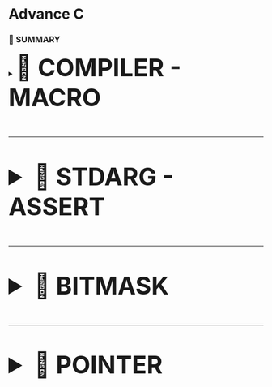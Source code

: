 # Advance C
<h3>📕 SUMMARY </h3>
<details>
  <summary><font size="10"><b>📑 COMPILER - MACRO </b></front></summary>

  ---

## I. Compiler
- Compiler là một chương trình dịch mã nguồn (source code) thành ngôn ngữ máy để thực thi trên máy tính.
  ### Quá trình biên dịch:
          C source (.c)  -->  Preprocessing (.i)  -->  Compilation (.s)  -->  Assembly (.o)  -->  Linking (Executable)
  #### 1. Preprocessing (tiền xử lý):
    - Xử lý các chỉ thị tiền xử lý (#include, #define, #ifdef...).
    - Xóa comment
    - Expand Marco: là quá trình thay thế macro (định nghĩa bằng #define) bằng giá trị hoặc đoạn mã tương ứng trong giai đoạn tiền xử lý (Preprocessing) trước khi biên dịch.

    > Dùng câu lệnh gcc -E program.c -o program.i
  
  #### 2. Compilation (Biên dịch):
    - Dịch mã nguồn .i thành mã Assembly .s

    > Dùng câu lệnh gcc -S program.i -o program.s

  #### 3. Assembly (Dịch Assembly):
    - Dịch mã Assembly .s thành mã máy (Object code) .o

    > Dùng câu lệnh gcc -c program.s -O program.o
  #### 4. Linking
    - Ghép nhiều file object .o và thư viện để tạo ra file thực thi .exe hoặc .out

     Dùng câu lệnh gcc -o program main.c utils.c

## II. MACRO và chỉ thị tiền xử lý
  ### 1. Macro:
 - Macro là một tính năng của compiler trong c, nó dùng để thay thế 1 giá trị hay đoạn mã được định nghĩa bằng #define ở preprocessing. Nó không tốn bộ nhớ hay thời gian chạy, do quá trình này diễn ra trước khi biên dịch
 - Syntax: #define TÊN_MACRO nội_dung_thay_thế
 - Macro không kiểm tra kiểu dữ liệu như hàm

  ### 2. Các chỉ thị tiền xử lý:
  #### 2.1. #include:
  - #include còn gọi là chỉ thị bao gồm tệp. Chỉ thị #include dùng để chèn nội dung của một file vào mã nguồn chương trình.
  - Có chức năng tái sử dụng mã nguồn và phân chia chương trình thành các phần nhỏ, giúp quản lý mã nguồn hiệu quả
  - #include dùng dấu <  (ví dụ: #include <stdio.h) dùng để include 1 thư viện chuẩn của c
  - #include dùng dấu " " (ví dụ: #include "utilities.h") dùng để include 1 file tự viết trong thư mục hiện tại

  #### 2.2. #define:
  - #define là chỉ thị định nghĩa, dùng để định nghĩa tên để thay thế cho giá trị, hàm, mảng, ...
  
  _Ex: dùng #define cho 1 value_
  ```c
    #include <stdio.h>
    // Định nghĩa hằng số Pi sử dụng #define
    #define PI 3.14
    int main() {
        // Sử dụng hằng số Pi trong chương trình
        double radius = 5.0;
        double area = PI * radius * radius;
    
        printf("Radius: %.2f\n", radius);
        printf("Area of the circle: %.2f\n", area);
    
        return 0;
    }
  ```

  _Ex: dùng #define cho 1 hàm_
  ```c
    #include <stdio.h>
    
    // Macro để tính bình phương của một số
    #define SQUARE(x) ((x) * (x))
    
    int main() {
        // Sử dụng macro để tính bình phương của num
        int result = SQUARE(5);
    
        printf("Result is: %d\n", result);
    
        return 0;
    }
  ```

  - Cần đặt dấu () để tránh lỗi toán tử
  ```c
    #include <stdio.h>
    
    // Định nghĩa macro để tìm số lớn hơn giữa hai số
    #define MAX(x, y) ((x)  (y) ? (x) : (y))
    
    int main() {
        int a = 10, b = 20;
        
        // Sử dụng macro để tìm số lớn hơn giữa a và b
        int maxNumber = MAX(a, b);
    
        printf("The bigger number between %d and %d is: %d\n", a, b, maxNumber);
    
        return 0;
    }
  ```

  - Đổi với #define cần nhiều hàng thì dùng kí tự '\' ở cuối dòng
  ```c
    #include <stdio.h>

    #define CREATE_FUNC(name, cmd) \
    void name()                    \
    {                              \
        print(cmd)                 \
    }
    
    int main() {
        CREATE_FUNC(test1, "this is ....\n");
        test1();
        return 0;
    }
  ```

  #### 2.3. #undef:
  - Chỉ thị #undef dùng để hủy định nghĩa của một macro đã được định nghĩa trước đó bằng #define

  _Ex:_
  ```c
    #include <stdio.h>
    
    // Định nghĩa SENSOR_DATA 
    #define SENSOR_DATA 42
    
    int main() {
        printf("Value of MY_MACRO: %d\n", MY_MACRO);
    
        // Hủy định nghĩa SENSOR_DATA 
        #undef SENSOR_DATA 
        // Định nghĩa SENSOR_DATA 
        #define SENSOR_DATA 50
    
        printf("Value of MY_MACRO: %d\n", MY_MACRO);
    
        return 0;
    }
  ```

  #### 2.4. #if, #elif, #else:
  - **#if** sử dụng để bắt đầu một điều kiện tiền xử lý.
  - Nếu điều kiện trong **#if** là đúng, các dòng mã nguồn sau **#if** sẽ được biên dịch
  - Nếu sai, các dòng mã nguồn sẽ bị bỏ qua đến khi gặp **#endif**
  - #**elif** dùng để thêm một điều kiện mới khi điều kiện trước đó trong **#if** hoặc **#elif** là sai
  - **#else** dùng khi không có điều kiện nào ở trên đúng.
  - Dùng **#if, #elif, #else** khi:
      - Muốn trình biên dịch có điều kiện (ví dụ muốn chạy trên Win hay Linux)
      - Khi làm việc với macro và cấu hình (muốn bật tắt tính năng mà k phải sửa code nhiều lần)
      - Khi tối ưu hóa code để chạy trên nhiều môi trường khác nhau (x86 hoặc ARM)

  _Ex:_
  ```c
    #include <stdio.h>
    
    typedef enum
    {
        GPIOA,
        GPIOB,
        GPIOC
    } Ports;
    
    typedef enum
    {
        PIN1,
        PIN2,
        PIN3,
        PIN4,
        PIN5,
        PIN6,
        PIN7,
    } Pins;
    
    typedef enum
    {
        HIGH,
        LOW
    } Status;
    
    #define STM32 0
    #define ATMEGA 1
    #define PIC 2
    
    #define MCU STM32
    
    #if MCU == STM32
    void daoTrangThaiDen(Ports port, Pins pin, Status status)
    {
        if (status == HIGH)
        {
            HAL_GPIO_WritePin(port, pin, LOW);
        }
        else
        {
            HAL_GPIO_WritePin(port, pin, HIGH);
        }  
    }
    #elif MCU == ATMEGA
    void daoTrangThaiDen(Pins pin, Status status)
    {
        if (status == HIGH)
        {
            digitalWrite(pin, LOW);
        }
        else
        {
            digitalWrite(pin, HIGH);
        }  
    }
    
    #endif
    
    void delay(int ms)
    {
    
    }
    
    
    int main()
    {
        while(1)
        {
            daoTrangThaiDen(GPIOA,13,HIGH);
            delay(1000);
        }
    
        return 0;
    }
  ```

  - Dùng chỉ thị #if, #elif, #else trong hàm main, không dùng if, elif và else trong hàm main trong trường hợp này do:
    - Dùng #if giúp chỉ biên dịch phần code cần thiết, tránh dư thừa, tối ưu chương trình.
    - Dùng if sẽ làm chương trình chậm hơn, nặng hơn do vẫn giữ tất cả mã nguồn trong file biên dịch.

  _Ex:_
  ```c
    #include <stdio.h>
    
    typedef enum{
        LOW,
        HIGH
    } Status;
    
    typedef enum{
        PIN0,
        PIN1,
        PIN2,
        PIN3,
        PIN4,
        PIN5,
        PIN6,
        PIN7,
    } Pin;
    
    #define ESP32      1
    #define STM32      2
    #define ATmega324  3
    
    #define MCU STM32
    
    int main(int argc, char const *argv[])
    {
        while(1){
            #if MCU == STM32
                void digitalWrite(Pin pin, Status state) {
                    if (state == HIGH){
                        GPIOA-BSRR = (1 << pin);  // Đặt bit tương ứng để thiết lập chân
                    } 
                    else {
                        GPIOA-BSRR = (1 << (pin + 16));  // Đặt bit tương ứng để reset chân
                    }
                }
    
            #elif MCU == ESP32
                void digitalWrite(Pin pin, Status state) {
                    if (state == HIGH) {
                        GPIO.out_w1ts = (1 << pin);  // Đặt bit tương ứng để thiết lập chân HIGH
                    } 
                    else {
                        GPIO.out_w1tc = (1 << pin);  // Đặt bit tương ứng để reset chân LOW
                    }
                }
    
            #else
                void digitalWrite(Pin pin, Status state) {
                    if (state == HIGH) {
                        PORTA |= (1 << pin);  // Đặt bit tương ứng để thiết lập chân HIGH
                    } 
                    else {
                        PORTA &= ~(1 << pin);  // Xóa bit tương ứng để reset chân LOW
                    }
                }
                
            #endif
        }
        return 0;
    }
  ```

  #### 2.5. #ifdef, #ifndef:
  - #ifdef dùng để kiểm tra một macro đã được định nghĩa hay chưa, nếu macro đã được định nghĩa thì mã nguồn sau #ifdef sẽ được biên dịch.
  - #ifndef dùng để kiểm tra một macro đã được định nghĩa hay chưa, nếu macro chưa được định nghĩa thì mã nguồn sau #ifndef sẽ được biên dịch
  - Dùng #ifdef cũng để tránh trường hợp khi 1 file #include nhiều lần gây ra lỗi biên dịch như ví dụ sau sẽ gặp lỗi define nhiều lần
  
  _Ex:_

  file abc.txt:

  ```c
      #ifndef __ABC_H
      #define __ABC_H
      
      int a = 10;
      
      #endif
  ```

  file main.c:

  ```c
    #include <stdio.h>
    
    #include "abc.txt"
    #include "abc.txt"
    #include "abc.txt"
    
    
    int main()
    {
        printf("Hello \n");
        
        return 0;
    }
  ```

  _Ex: kiểm tra file include nhiều lần bằng **Header Guard**_

  ```c
    #ifndef TEST_H
    #define TEST_H ...
  ```

  _Có cách đơn giản hơn là dùng #pragma once_

  ### 3. Các toán tử tiền xử lý:

  #### 3.1. Toán tử stringize "#":toán tử này cho phép chuyển đổi các tham số thành chuỗi

  _Ex:_

  ```c
    #include <stdio.h>
    
    #define STRINGIZE(x) #x
    #define DATA 40
    
    int main() {
    
        // Sử dụng toán tử #
        printf("The value is: %s\n", STRINGIZE(DATA));
    
        return 0;
    }
  ```

  #### 3.2. Toán tử token pasting "##" : toán tử nối 2 token lại với nhau

  _Ex:_

  ```c
    #include <stdio.h>
    
    #define CREATE_VAR(name, num) int name##num = num;
    
    int main() {
        CREATE_VAR(var, 1)  // Tạo ra int var1 = 1;
        CREATE_VAR(var, 2)  // Tạo ra int var2 = 2;
    
        printf("%d, %d\n", var1, var2);  //output: 1, 2
        return 0;
    }
  ```

  #### 3.3. Toán tử variadic: Dùng cho hàm chưa biết số lượng tham số truyền vào

  - Syntax: #define MACRO_NAME(...) macro_expansion(__VA_ARGS__)
    ... đại diện danh sách đối số
    __VA_ARGS__ đại diện cho tất cả các tham số truyền vào sau dấu ...

  ```c
    #include <stdio.h>
    
    #define LOG(fmt, ...) printf("[LOG] " fmt "\n", __VA_ARGS__)
    
    int main() {
        LOG("Hello, %s!", "World");  // printf("[LOG] Hello, %s!\n", "World");
        LOG("Sum: %d + %d = %d", 5, 10, 5 + 10);
        return 0;
    }
  ```

  - fmt: Chuỗi format (ví dụ: "[LOG] " fmt "\n").
  - __VA_ARGS__: Các tham số còn lại truyền vào printf.


  _##__VA_ARGS__ Variadic Macro không cần đối số:  Dấu ##__VA_ARGS__ giúp tránh lỗi nếu không có tham số nào truyền vào._
  
  ```c
    #include <stdio.h>
    
    // Định nghĩa macro DEBUG_PRINT với __VA_ARGS__
    #define DEBUG_PRINT(fmt, ...) printf("[DEBUG] " fmt "\n", ##__VA_ARGS__)
    
    int main() {
        int x = 10, y = 20;
    
        // In chuỗi đơn giản
        DEBUG_PRINT("Program started");
    
        // In biến với format string
        DEBUG_PRINT("Value of x: %d", x);
        DEBUG_PRINT("Sum of x and y: %d + %d = %d", x, y, x + y);
    
        return 0;
    }
  ```
    
</details>

  ---

<details>
  <summary><font size="10"><b>📑 STDARG - ASSERT </b></front></summary>
  
  ---

## I. Thư viện stdarg

  - Cung cấp các phương thức để làm việc với các hàm có số lượng input parameter không cố định (như printf, scanf, ...)
  - Các phương thức như:
    | **Macro**                           | **Mô tả** |
    |-------------------------------------|-----------|
    | `va_list`                           | Kiểu dữ liệu khai báo một biến cho list các đối số |
    | `va_start(va_list, last_fixed_arg)`       | Khởi tạo danh sách đối số, nhận vào 2 tham số là biến **va_list** được khai báo ở trên và **last_fixed_arg** là tên của đối số cuối cùng có kiểu cố định trước danh sách đối số không cố định |
    | `va_arg(va_list, type)`             | Lấy giá trị của đối số tiếp theo trong danh sách, có kiểu type |
    | `va_end(va_list)`                   | Kết thúc việc sử dụng list đối số biến đổi (cần gọi trước khi kết thúc hàm) |
    | `va_copy(arg2, arg1)`               | Dùng để copy dữ liệu cùng kiểu va_list (copy arg1 gán cho arg2)  |

  _Ex:_

  ```c
    #include <stdarg.h>
    #include <stdio.h>
    
    // Hàm tính tổng các số
    int sum(int count, ...) {  //count dùng để xác định số lượng tham số
        va_list args;  // Khai báo biến danh sách đối số
        va_start(args, count);  // Khởi tạo danh sách, count là đối số cuối cùng có kiểu cố định giúp xác định vị trí của danh sách đối số biến đổi.
        int total = 0;
    
        for (int i = 0; i < count; i++) {
            total += va_arg(args, int);  // Lấy từng đối số và cộng vào tổng
        }
    
        va_end(args);  // Kết thúc danh sách đối số
        return total;
    }
    
    int main() {
        printf("Tổng: %d\n", sum(3, 10, 20, 30)); // Kết quả: 60
        printf("Tổng: %d\n", sum(5, 1, 2, 3, 4, 5)); // Kết quả: 15
        return 0;
    }
  ```

  _Ex: kiểu struct_

  ```c
    #include <stdio.h>
    #include <stdarg.h>
    
    
    typedef struct Data
    {
        int x;
        double y;
    } Data;
    
    void display(int count, ...) {
    
        va_list args;
    
        va_start(args, count);
    
        int result = 0;
    
        for (int i = 0; i < count; i++)
        {
            Data tmp = va_arg(args,Data);
            printf("Data.x at %d is: %d\n", i,tmp.x);
            printf("Data.y at %d is: %f\n", i,tmp.y);
        }
       
    
        va_end(args);
    
    
    }
    
    int main() {
    
    
        display(3, (Data){2,5.0} , (Data){10,57.0}, (Data){29,36.0});
        return 0;
    }
  ```

  _Ex: không có số lượng tham số truyền vào như ở ví dụ trên_

  ```c
    #include <stdio.h>
    #include <stdarg.h>
    
    typedef enum {
        TEMPERATURE_SENSOR,
        PRESSURE_SENSOR
    } SensorType;
    
    void processSensorData(SensorType type, ...) {  //SensorType type là tham số cố định để va_start hoạt động, nó không nhất thiết phải là int count
        va_list args;
        va_start(args, type);
    
        switch (type) {
            case TEMPERATURE_SENSOR: {
                int numArgs = va_arg(args, int);
                int sensorId = va_arg(args, int);
                float temperature = va_arg(args, double); // float được promote thành double
                printf("Temperature Sensor ID: %d, Reading: %.2f degrees\n", sensorId, temperature);
                if (numArgs  2) {
                    // Xử lý thêm tham số nếu có
                    char* additionalInfo = va_arg(args, char*);
                    printf("Additional Info: %s\n", additionalInfo);
                }
                break;
            }
            case PRESSURE_SENSOR: {
                int numArgs = va_arg(args, int);
                int sensorId = va_arg(args, int);
                int pressure = va_arg(args, int);
                printf("Pressure Sensor ID: %d, Reading: %d Pa\n", sensorId, pressure);
                if (numArgs  2) {
                    // Xử lý thêm tham số nếu có
                    char* unit = va_arg(args, char*);
                    printf("Unit: %s\n", unit);
                }
                break;
            }
        }
    
        va_end(args);
    }
    
    int main() {
        processSensorData(TEMPERATURE_SENSOR, 2, 1, 36.5, "Room Temperature");
        processSensorData(PRESSURE_SENSOR, 2, 2, 101325);
        return 0;
    }
  ```

  **NOTE:**

  - Các tham số truyền vào phải có cùng kiểu dữ liệu, nếu không có thể gây lỗi undefined behavior
  - Có thể không cần truyền tham số xác định số lượng đối số cần truyền vào nếu biết được chính xác số lượng cần truyền là bao nhiêu

## II. Thư viện assert
  - Cung cấp macro assert để kiểm tra một điều kiện. 
  - Nếu điều kiện đúng (true), không có gì xảy ra và chương trình tiếp tục thực thi.
  - Nếu điều kiện sai (false), chương trình dừng lại và thông báo một thông điệp lỗi.
  - Dùng trong debug, dùng **#define NDEBUG** để tắt debug

  _Ex:_

  ```c
    #include <stdio.h>
    #include <assert.h>
    
    void divide(int a, int b) {
        assert(b != 0 && "Mau phai khac 0");  // Kiểm tra b có khác 0 không
        printf("Result: %d\n", a / b);
    }
    
    int main() {
        int x = 10, y = 0;
        divide(x, 2);  // Hợp lệ, in kết quả
        divide(x, y);  // Lỗi: assert(b != 0) sẽ kích hoạt lỗi và dừng chương trình
    
        return 0;
    }
  ```

   Output: Assertion failed: b != 0 && "Mau phai khac 0", file main.c, line 6.

  - Hoặc có thể dùng #define như sau:

  ```c
    #include <stdio.h>
    #include <assert.h>

    #define LOG(condition, cmd) assert(condition && #cmd)  // '#' dùng để biến thành chuỗi
    
    void divide(int a, int b) {
        LOG(b != 0, Mau phai khac 0);  // Kiểm tra b có khác 0 không
        printf("Result: %d\n", a / b);
    }
  ```

</details>

  ---

<details>
  <summary><font size="10"><b>📑 BITMASK </b></front></summary>
  
  ---

</details>

  ---

<details>
  <summary><font size="10"><b>📑 POINTER </b></front></summary>
  
  ---

## I. Khái niệm Pointer
  - Con trỏ (pointer) là một biến chứa địa chỉ bộ nhớ của một đối tượng khác (biến, mảng, hàm). 
  - Sử dụng con trỏ để thao tác trên bộ nhớ linh hoạt hơn.
  - Kích thước của con trỏ sẽ phụ thuộc vào kiến trúc máy tính, trình biên dịch hoặc kiến trúc vi xử lý (máy tính 64bit thì kích thước con trỏ là 8 byte)

## II. Cách lưu trữ của con trỏ
  - Trong hệ thống máy tính, dữ liệu được lưu trữ theo dạng bit và byte
  - LSB (Least Significant Bit) và MSB (Most Significant Bit):
    - LSB: Bit có trọng số nhỏ nhất (ít quan trọng nhất), thường là bit ngoài cùng bên phải trong hệ thống số nhị phân.
    - MSB: Bit có trọng số lớn nhất (quan trọng nhất), thường là bit ngoài cùng bên trái trong hệ thống số nhị phân.
  
    _Ex:_
      0b1011 0101 ====== ở đây LSB sẽ là bit 0 (giá trị là 0b1), MSB là bit 8 (giá trị là 0b1)
  - Endianness gồm có:
    - Little-Endian: LSB (byte) được lưu ở địa chỉ thấp nhất (phổ biến hiện nay).

    _Ex:_
    
      | **Address**  | **Giá trị (Hex)** | **Ghi chú** |
      |-----------|------------------|------------|
      | `0x1000`  | `78`             | *(LSB - Byte ít quan trọng nhất)* |
      | `0x1001`  | `56`             | |
      | `0x1002`  | `34`             | |
      | `0x1003`  | `12`             | *(MSB - Byte quan trọng nhất)* |

    - Big-Ediant: MSB (byte) được lưu ở địa chỉ thấp nhất.

    _Ex:_

      | **Address**  | **Giá trị (Hex)** | **Ghi chú** |
      |-----------|------------------|------------|
      | `0x1000`  | `12`             | *(MSB - Byte quan trọng nhất)* |
      | `0x1001`  | `34`             | |
      | `0x1002`  | `56`             | |
      | `0x1003`  | `78`             | *(LSB - Byte ít quan trọng nhất)* |

  int var = 10 === có kích thước bộ nhớ 4 byte (Address: **0x01 0x02 0x03 0x04**)
  int* ptr = &var === có kích thước 8 byte (Win 64bit), ví dụ như:
      Address:  0xc1 0xc2 0xc3 0xc4 0xc5 ... 0xc8
      Value:    0x01 0x02 0x03 0x04 0x00 ... 0x00 (4 byte còn lại không có giá trị lưu nên là 0x00)

  ## III. Cách sử dụng con trỏ
  
  _Ex: truyền con trỏ vào 1 hàm_

  ```c
    #include <stdio.h
    
    void swap(int* a, int* b)
    {
      int tmp = *a;
      *a = *b;
      *b = tmp;
    }
    
    int main()
    {
      int a = 10, b = 20;
      swap(&a, &b);
      printf("valuw a is: %d\n", a);
      printf("valuw b is: %d\n", b);
      return 0;
    }
  ```

  - Nếu muốn thay đổi giá trị thông quan 1 hàm thì phải sử dụng con trỏ, vì khi truyền vào hàm là 1 biến thông thường thì       nó sẽ sao chép giá trị của biến (nghĩa là sẽ tạo ra 1 địa chỉ khác). Do đó để thay đổi giá trị biến thông qua hàm phải      dùng con trỏ để thao tác trên dịa chỉ của biến đó

   _Ex: dùng con trỏ thao tác với mảng_

  ```c
    #include <stdio.h
    
    int main()
    {
      int arr[] = {1, 2, 3, 4, 5};
      int n = (sizeof(arr)/sizeof(arr[0]));  //lấy số lượng phần tử trong mảng
      int* ptr = arr;  //arr chính là &arr[0]
    
      for(int i = 0; i < n; i++)
      {
        printf("Giá trị của arr[%d] là: %d, ở địa chỉ: %p\n", i, arr[i], ptr+i);  //ptr + i có nghĩa là ptr + i.sizeof(data_type)
      }
    }
  ```

  ## III. Các loại con trỏ đặc biệt

  ### 1. Void Pointer:
  
  - Void pointer là con trỏ dùng để trỏ tới địa chỉ mà tại đó không cần biết kiểu dữ liệu của giá trị mà địa chỉ đó đang lưu trữ
  - Void pointer giúp viết code linh hoạt hơn, phù hợp với lập trình tổng quát và xử lý dữ liệu động.
  - Void pointer còn dùng để tối ưu hóa bộ nhớ (vì dùng int*, hay float* sẽ bị phình bộ nhớ)
  - Dùng void pointer khi lấy giá trị phải ép kiểu
  - Syntax: **void* ptr**

  _Ex:_

  ```c
    #include <stdio.h
    
    int main()
    {
      void* ptr;
      int a = 10;
      double b = 6.5;

      ptr = &a;
      printf("Địa chỉ: %p - Value: %d\n", ptr, *(int*)ptr);  //phải ép về kiểu *int

      ptr = &b;
      printf("Địa chỉ: %p - Value: %f\n", ptr, *(double*)ptr);

      char arr[] = "Hello World";

      //Mảng con trỏ void
      void* ptr1[] = {&a, &b, arrr};
      printf("Địa chỉ: %p - Value: %d\n", ptr1[0], *(int*)ptr1[0]);
      printf("Địa chỉ: %p - Value: %f\n", ptr1[1], *(int*)ptr1[1]);
      printf("Địa chỉ: %p - Value: %c\n", ptr1[2], *(int*)ptr1[2]);     

    return 0;
    }
  ```

  ### 2. Function Pointer:

  - Con trỏ hàm là một biến lưu địa chỉ của 1 hàm.
  - Con trỏ hàm cho phép truyền một hàm như đối số cho hàm khác, lưu địa chỉ hàm trong một cấu trúc dữ liệu, hoặc truyền hàm như một giá trị trả về từ hàm khác.
  - Syntax:

    >  <return_type> (*func_poiter)(<data_type_1>, <data_type_2>);

    >  func_point = name_func (hoặc &name_func)  //gán địa chỉ hàm cho con trỏ hàm

  - Để gọi hàm từ con trỏ hàm có thể dùng

    >  func_point()

    > hoặc (*func_point)()

  _Ex1:_

  ```c
    #include <stdio.h>
    
    void greetEnglish(){ printf("Hello!\n"); }
    void greetFrench(){ printf("Bonjour!\n"); }
    
    int main()
    {
        // Khai báo con trỏ hàm
        void (*ptrToGreet)();
    
        // Gán địa chỉ của hàm greetEnglish cho con trỏ hàm
        ptrToGreet = greetEnglish;
    
        // Gọi hàm thông qua con trỏ hàm
        ptrToGreet();  // In ra: Hello!
    
        // Gán địa chỉ của hàm greetFrench cho con trỏ hàm
        ptrToGreet = greetFrench;
    
        // Gọi hàm thông qua con trỏ hàm
        (*ptrToGreet)();  // In ra: Bonjour!
        return 0;
    }

  ```

  _Ex2:_

  ```c
    #include <stdio.h>
    
    void sum(int a, int b) { return a+b; }
    void subtract(int a, int b) { return a-b; }
    void multiple(int a, int b) { return a*b; }
    void devide(int a, int b) { return a/b; }
    
    ===========================Cách 1================================
    int main()
    {
      void (*calc)(int, int);
    
      calc = sum;
      calc(2,3);
    
      calc = subtract;
      calc(2,3);
    
      ...
    
      return 0;
    }
    
    ===========================Cách 2==================================
    int main()
    {
      void (*calc[])(int, int) = {sum, subtract, multiple, devide};
      calc[0](2,3);
      calc[1](2,3);
      ...
    
      return 0;
    }
    
    ===========================Cách 3==================================
    void calculate(void (*calc)(int, int), int a, int b)
    {
      calc(a, b);
    }
    
    int main()
    {
      calculate(sum, 2, 3);
      ...
    
      return 0;
    }
  ```

  - So sánh giữa việc gọi hàm bằng con trỏ hàm và gọi hàm thông thường:

  * Giống nhau:
    
    - Trong máy tính có thanh ghi program counter (PC). Khi ta khai báo 1 biến hay 1 hàm thì giá trị nó sẽ được gán cho 1 địa chỉ, ngoài ra         câu lệnh đó còn được gán cho 1 địa chỉ nằm trong thanh ghi PC. Do đó khi gọi hàm thông thường hay gọi hàm bằng con trỏ hàm đều gọi tại        địa chỉ trong PC
   
  * Khác nhau:

    - Khi gọi hàm bằng con trỏ hàm sẽ linh hoạt hơn so với gọi hàm thông thường, do gọi hàm bằng con trỏ hàm sẽ có thế thay đổi mục đích của         hàm như ví dụ 2 cách 3.

  ### 3. Pointer to Constant (con trỏ hằng):

  - Con trỏ hằng là con trỏ **không thể thay đổi giá trị** tại địa chỉ mà nó trỏ tới thông qua phép giải tham chiếu dereference (*) nhưng giá      trị tại địa chỉ đó có thể thay đổi

  - Syntax:

    > <type> const *ptr_const = &value;

    > hay const <type> *ptr_const = &value;

  - Ứng dụng để giữ lại dữ liệu trước đó mà không muốn thay đổi nó trong quá trình xử lý.

  _Ex:_

  ```c
    #include <stdio.h>
    
    int main()
    {
      int value = 5;
      int test = 8;
      int const *ptr_const = &value;
    
      printf("value: %d\n", *ptr_const);
    
      value = 9;
    
      printf("value: %d\n", *ptr_const);
    
      return 0;
    }
  ```

  ### 3. Constant Pointer (hằng con trỏ)

  - Hằng con trỏ là con trỏ trỏ đến địa chỉ không thể thay đổi. Nhưng giá trị tại đó có thể thay đổi được thông qua dereference.

  - Syntax:

    > <type> *const const_ptr = &value;

  - Ứng dụng khi chỉ muốn thao tác tại 1 địa chỉ cố định, hay 1 vị trí cố định

  _Ex:_
  ```c
    #include <stdio.h>
    
    int main()
    {
      int value = 5;
      int test = 10;
      int *const const_ptr  = &value;
    
      printf("value: %d\n", *const_ptr);
      *const_ptr = test;
      printf("value: %d\n", *const_ptr);
    
      **const_ptr = &test;  //wrong**
    
      return 0;
    }
  ```

  - Có thể vừa dùng con trỏ hằng và hằng con trỏ như sau:

    >   const int *const const_ptr  = &value;

  ### 4. NULL Pointer

  - Là con trỏ **không trỏ đến bất kì đối tượng** hoặc vùng nhớ cụ thể nào

  - Dùng để khai báo khi chưa sử dụng con trỏ đó ngay lập tức (tránh bị trình biên dịch gán cho 1 địa chỉ random)

  _Ex:_

  ```c
    #include <stdio.h>
    
    int main()
    {
        int *ptr = NULL;  // Gán giá trị NULL cho con trỏ 0x0000000
    
        if (ptr == NULL)
        {
            printf("Pointer is NULL\n");
        }
        else
        {
            printf("Pointer is not NULL\n");
        }
    
        int score_game = 5;
        if (ptr == NULL)
        {
            ptr = &score_game;
            *ptr = 30;
            ptr = NULL;
        }
        return 0;
    }

  ```

  ### 5. Pointer to Pointer

  - Pointer to Pointer (hay còn gọi là con trỏ cấp cao) là một kiểu dữ liệu mà cho phép lưu địa chỉ của 1 con trỏ khác.\

  - Ví dụ:

    > int test = 5;              Address = 0x01; Value = 5

    > int *ptr = &test;          Address = &0xc2; Value = 0x01

    > int **ptp = &ptr;          Address = 0xee; Value = &0xc2

  - Ứng dụng trong kiểu dữ liệu JSON hay cấu trức dữ liệu danh sách liên kết
  
  _Ex:_
  ```c
#include <stdio.h>

int main()
{
  int value = 41;
  int *ptr = &value;
  int **ptp = &ptr;

  /*
    **ptp = &ptr
    ptp = &ptr
    *ptp = ptr = &value
    **ptp = *ptr = value

    printf("address of value: %p\n", &value);
    printf("value of ptr: %p\n", ptr);

    printf("address of ptr: %p\n", &ptr);
    printf("value of ptrp: %p\n", ptp);

    printf("dereference ptp first time: %p\n", *ptp);
    printf("dereference ptp second time: %d\n", **ptp);

    return 0;
}



  ```
</details>












  
